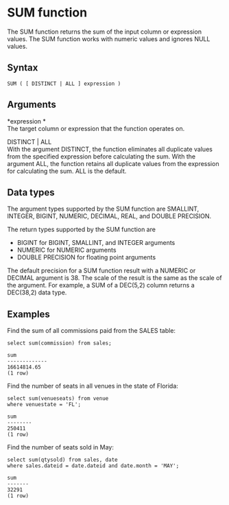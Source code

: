 # SUM function<a name="r_SUM"></a>

 The SUM function returns the sum of the input column or expression values\. The SUM function works with numeric values and ignores NULL values\. 

## Syntax<a name="r_SUM-synopsis"></a>

```
SUM ( [ DISTINCT | ALL ] expression )
```

## Arguments<a name="r_SUM-arguments"></a>

 *expression *   
The target column or expression that the function operates on\. 

DISTINCT \| ALL   
With the argument DISTINCT, the function eliminates all duplicate values from the specified expression before calculating the sum\. With the argument ALL, the function retains all duplicate values from the expression for calculating the sum\. ALL is the default\. 

## Data types<a name="c_Supported_data_types_sum"></a>

The argument types supported by the SUM function are SMALLINT, INTEGER, BIGINT, NUMERIC, DECIMAL, REAL, and DOUBLE PRECISION\.

The return types supported by the SUM function are 
+ BIGINT for BIGINT, SMALLINT, and INTEGER arguments
+ NUMERIC for NUMERIC arguments
+ DOUBLE PRECISION for floating point arguments

The default precision for a SUM function result with a NUMERIC or DECIMAL argument is 38\. The scale of the result is the same as the scale of the argument\. For example, a SUM of a DEC\(5,2\) column returns a DEC\(38,2\) data type\.

## Examples<a name="r_SUM-examples"></a>

 Find the sum of all commissions paid from the SALES table: 

```
select sum(commission) from sales;

sum
-------------
16614814.65
(1 row)
```

Find the number of seats in all venues in the state of Florida: 

```
select sum(venueseats) from venue
where venuestate = 'FL';

sum
--------
250411
(1 row)
```

Find the number of seats sold in May: 

```
select sum(qtysold) from sales, date
where sales.dateid = date.dateid and date.month = 'MAY';

sum
-------
32291
(1 row)
```